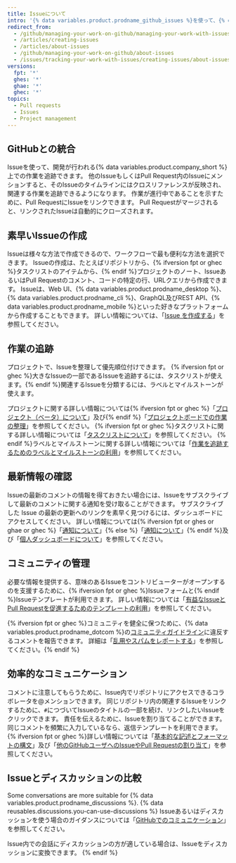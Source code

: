```yaml
---
title: Issueについて
intro: '{% data variables.product.prodname_github_issues %}を使って、{% data variables.product.company_short %}での作業に関するアイデア、フィードバック、タスク、バグを追跡してください。'
redirect_from:
  - /github/managing-your-work-on-github/managing-your-work-with-issues-and-pull-requests/about-issues
  - /articles/creating-issues
  - /articles/about-issues
  - /github/managing-your-work-on-github/about-issues
  - /issues/tracking-your-work-with-issues/creating-issues/about-issues
versions:
  fpt: '*'
  ghes: '*'
  ghae: '*'
  ghec: '*'
topics:
  - Pull requests
  - Issues
  - Project management
---
```


## GitHubとの統合

Issueを使って、開発が行われる{% data variables.product.company_short %}上での作業を追跡できます。 他のIssueもしくはPull Request内のIssueにメンションすると、そのIssueのタイムラインにはクロスリファレンスが反映され、関連する作業を追跡できるようになります。 作業が進行中であることを示すために、Pull RequestにIssueをリンクできます。 Pull Requestがマージされると、リンクされたIssueは自動的にクローズされます。

## 素早いIssueの作成

Issueは様々な方法で作成できるので、ワークフローで最も便利な方法を選択できます。 Issueの作成は、たとえばリポジトリから、{% ifversion fpt or ghec %}タスクリストのアイテムから、{% endif %}プロジェクトのノート、IssueあるいはPull Requestのコメント、コードの特定の行、URLクエリから作成できます。 Issueは、Web UI、{% data variables.product.prodname_desktop %}、{% data variables.product.prodname_cli %}、GraphQL及びREST API、{% data variables.product.prodname_mobile %}といった好きなプラットフォームから作成することもできます。 詳しい情報については、「[Issue を作成する](/issues/tracking-your-work-with-issues/creating-issues/creating-an-issue)」を参照してください。

## 作業の追跡

プロジェクトで、Issueを整理して優先順位付けできます。 {% ifversion fpt or ghec %}大きなIssueの一部であるIssueを追跡するには、タスクリストが使えます。{% endif %}関連するIssueを分類するには、ラベルとマイルストーンが使えます。

プロジェクトに関する詳しい情報については{% ifversion fpt or ghec %}「[プロジェクト（ベータ）について](/issues/trying-out-the-new-projects-experience/about-projects)」及び{% endif %}「[プロジェクトボードでの作業の整理](/issues/organizing-your-work-with-project-boards)」を参照してください。 {% ifversion fpt or ghec %}タスクリストに関する詳しい情報については「[タスクリストについて](/issues/tracking-your-work-with-issues/creating-issues/about-task-lists)」を参照してください。 {% endif %}ラベルとマイルストーンに関する詳しい情報については「[作業を追跡するためのラベルとマイルストーンの利用](/issues/using-labels-and-milestones-to-track-work)」を参照してください。

## 最新情報の確認

Issueの最新のコメントの情報を得ておきたい場合には、Issueをサブスクライブして最新のコメントに関する通知を受け取ることができます。 サブスクライブした Issue の最新の更新へのリンクを素早く見つけるには、ダッシュボードにアクセスしてください。 詳しい情報については{% ifversion fpt or ghes or ghae or ghec %}「[通知について](/github/managing-subscriptions-and-notifications-on-github/about-notifications)」{% else %}「[通知について](/github/receiving-notifications-about-activity-on-github/about-notifications)」{% endif %}及び「[個人ダッシュボードについて](/articles/about-your-personal-dashboard)」を参照してください。

## コミュニティの管理

必要な情報を提供する、意味のあるIssueをコントリビューターがオープンするのを支援するために、{% ifversion fpt or ghec %}Issueフォームと{% endif %}Issueテンプレートが利用できます。 詳しい情報については「[有益なIssueとPull Requestを促進するためのテンプレートの利用](/communities/using-templates-to-encourage-useful-issues-and-pull-requests)」を参照してください。

{% ifversion fpt or ghec %}コミュニティを健全に保つために、{% data variables.product.prodname_dotcom %}の[コミュニティガイドライン](/free-pro-team@latest/github/site-policy/github-community-guidelines)に違反するコメントを報告できます。 詳細は「[乱用やスパムをレポートする](/communities/maintaining-your-safety-on-github/reporting-abuse-or-spam)」を参照してください。{% endif %}

## 効率的なコミュニケーション

コメントに注意してもらうために、Issue内でリポジトリにアクセスできるコラボレータを@メンションできます。 同じリポジトリ内の関連するIssueをリンクするために、`#`につづいてIssueのタイトルの一部を続け、リンクしたいIssueをクリックできます。 責任を伝えるために、Issueを割り当てることができます。 同じコメントを頻繁に入力しているなら、返信テンプレートを利用できます。
{% ifversion fpt or ghec %}詳しい情報については「[基本的な記述とフォーマットの構文](/get-started/writing-on-github/getting-started-with-writing-and-formatting-on-github/basic-writing-and-formatting-syntax)」及び「[他のGitHubユーザへのIssueやPull Requestの割り当て](/issues/tracking-your-work-with-issues/assigning-issues-and-pull-requests-to-other-github-users)」を参照してください。

## Issueとディスカッションの比較

Some conversations are more suitable for {% data variables.product.prodname_discussions %}. {% data reusables.discussions.you-can-use-discussions %} Issueあるいはディスカッションを使う場合のガイダンスについては「[GitHubでのコミュニケーション](/github/getting-started-with-github/quickstart/communicating-on-github)」を参照してください。

Issue内での会話にディスカッションの方が適している場合は、Issueをディスカッションに変換できます。
{% endif %}
